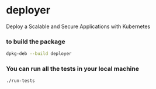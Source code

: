 # deployer
Deploy a Scalable and Secure Applications with Kubernetes


### to build the package
```bash
dpkg-deb --build deployer
```


### You can run all the tests in your local machine
```bash
./run-tests
```
